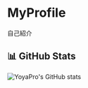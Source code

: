 # MyProfile
自己紹介


## 📊 GitHub Stats
![YoyaPro's GitHub stats](https://github-readme-stats.vercel.app/api?username=yoyaPro&show_icons=true&theme=tokyonight)
